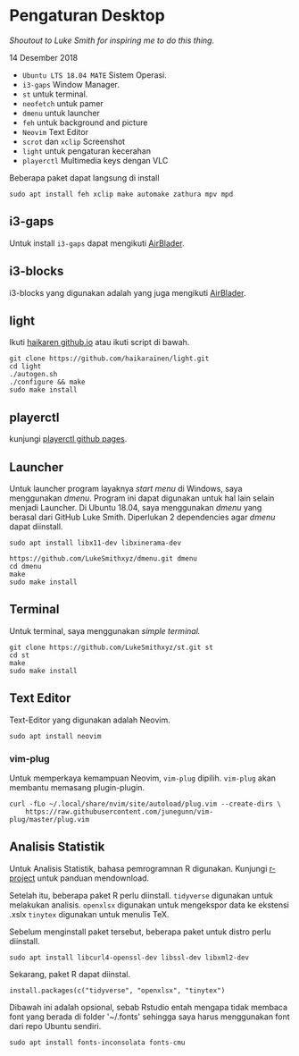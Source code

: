 # Pengaturan Desktop

*Shoutout to Luke Smith for inspiring me to do this thing.*

14 Desember 2018

+ `Ubuntu LTS 18.04 MATE` Sistem Operasi.
+ `i3-gaps` Window Manager.
+ `st` untuk terminal.
+ `neofetch` untuk pamer
+ `dmenu` untuk launcher
+ `feh` untuk background and picture
+ `Neovim` Text Editor
+ `scrot` dan `xclip` Screenshot
+ `light` untuk pengaturan kecerahan
+ `playerctl` Multimedia keys dengan VLC

Beberapa paket dapat langsung di install

```{bash}
sudo apt install feh xclip make automake zathura mpv mpd
```

## i3-gaps

Untuk install `i3-gaps` dapat mengikuti [AirBlader](https://github.com/Airblader/i3/wiki/Compiling-&-Installing).

## i3-blocks

i3-blocks yang digunakan adalah yang juga mengikuti [AirBlader](https://github.com/Airblader/i3blocks-gaps).

## light
Ikuti [haikaren github.io](http://haikarainen.github.io/light/) atau ikuti script di bawah.

```{bash}
git clone https://github.com/haikarainen/light.git
cd light
./autogen.sh
./configure && make
sudo make install
```

## playerctl
kunjungi [playerctl github pages](https://github.com/acrisci/playerctl).

## Launcher

Untuk launcher program layaknya *start menu* di Windows, saya menggunakan *dmenu*.
Program ini dapat digunakan untuk hal lain selain menjadi Launcher.
Di Ubuntu 18.04, saya menggunakan *dmenu* yang berasal dari GitHub Luke Smith. Diperlukan 2 dependencies agar *dmenu* dapat diinstall.

```{bash}
sudo apt install libx11-dev libxinerama-dev

https://github.com/LukeSmithxyz/dmenu.git dmenu
cd dmenu
make
sudo make install
```

## Terminal

Untuk terminal, saya menggunakan *simple terminal.*

```
git clone https://github.com/LukeSmithxyz/st.git st
cd st
make
sudo make install
```

## Text Editor

Text-Editor yang digunakan adalah Neovim.

```{bash}
sudo apt install neovim
```

### vim-plug

Untuk memperkaya kemampuan Neovim, `vim-plug` dipilih. `vim-plug` akan membantu
memasang plugin-plugin.

```{bash}
curl -fLo ~/.local/share/nvim/site/autoload/plug.vim --create-dirs \
    https://raw.githubusercontent.com/junegunn/vim-plug/master/plug.vim
```

## Analisis Statistik

Untuk Analisis Statistik, bahasa pemrogramnan R digunakan. Kunjungi
[r-project](https://repo.bppt.go.id/cran/) untuk panduan mendownload.

Setelah itu, beberapa paket R perlu diinstall.
`tidyverse` digunakan untuk melakukan analisis.
`openxlsx` digunakan untuk mengekspor data ke ekstensi .xslx
`tinytex` digunakan untuk menulis TeX.

Sebelum menginstall paket tersebut, beberapa paket untuk distro perlu
diinstall.


```{bash}
sudo apt install libcurl4-openssl-dev libssl-dev libxml2-dev
```

Sekarang, paket R dapat diinstal.

```{r}
install.packages(c("tidyverse", "openxlsx", "tinytex")
```

Dibawah ini adalah opsional, sebab Rstudio entah mengapa tidak membaca font yang berada di folder '~/.fonts' sehingga saya harus menggunakan font dari repo Ubuntu sendiri. 

```{bash}
sudo apt install fonts-inconsolata fonts-cmu
```
